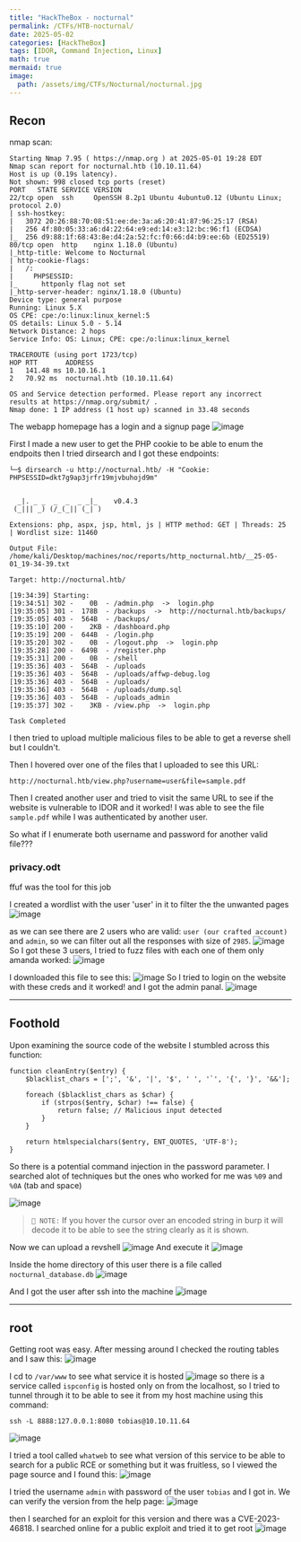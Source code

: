 ```yaml
---
title: "HackTheBox - nocturnal"
permalink: /CTFs/HTB-nocturnal/
date: 2025-05-02
categories: [HackTheBox]
tags: [IDOR, Command Injection, Linux]
math: true
mermaid: true
image:
  path: /assets/img/CTFs/Nocturnal/nocturnal.jpg
---
```


## Recon

nmap scan:
```
Starting Nmap 7.95 ( https://nmap.org ) at 2025-05-01 19:28 EDT
Nmap scan report for nocturnal.htb (10.10.11.64)
Host is up (0.19s latency).
Not shown: 998 closed tcp ports (reset)
PORT   STATE SERVICE VERSION
22/tcp open  ssh     OpenSSH 8.2p1 Ubuntu 4ubuntu0.12 (Ubuntu Linux; protocol 2.0)
| ssh-hostkey: 
|   3072 20:26:88:70:08:51:ee:de:3a:a6:20:41:87:96:25:17 (RSA)
|   256 4f:80:05:33:a6:d4:22:64:e9:ed:14:e3:12:bc:96:f1 (ECDSA)
|_  256 d9:88:1f:68:43:8e:d4:2a:52:fc:f0:66:d4:b9:ee:6b (ED25519)
80/tcp open  http    nginx 1.18.0 (Ubuntu)
|_http-title: Welcome to Nocturnal
| http-cookie-flags: 
|   /: 
|     PHPSESSID: 
|_      httponly flag not set
|_http-server-header: nginx/1.18.0 (Ubuntu)
Device type: general purpose
Running: Linux 5.X
OS CPE: cpe:/o:linux:linux_kernel:5
OS details: Linux 5.0 - 5.14
Network Distance: 2 hops
Service Info: OS: Linux; CPE: cpe:/o:linux:linux_kernel

TRACEROUTE (using port 1723/tcp)
HOP RTT       ADDRESS
1   141.48 ms 10.10.16.1
2   70.92 ms  nocturnal.htb (10.10.11.64)

OS and Service detection performed. Please report any incorrect results at https://nmap.org/submit/ .
Nmap done: 1 IP address (1 host up) scanned in 33.48 seconds
```
The webapp homepage has a login and a signup page
![image](/assets/img/CTFs/Nocturnal/homepage.png)

First I made a new user to get the PHP cookie to be able to enum the endpoits then I tried dirsearch and I got these endpoints:
```
└─$ dirsearch -u http://nocturnal.htb/ -H "Cookie: PHPSESSID=dkt7g9ap3jrfr19mjvbuhojd9m"


  _|. _ _  _  _  _ _|_    v0.4.3                                                                                                                                                                                                                             
 (_||| _) (/_(_|| (_| )                                                                                                                                                                                                                                      
                                                                                                                                                                                                                                                             
Extensions: php, aspx, jsp, html, js | HTTP method: GET | Threads: 25 | Wordlist size: 11460

Output File: /home/kali/Desktop/machines/noc/reports/http_nocturnal.htb/__25-05-01_19-34-39.txt

Target: http://nocturnal.htb/

[19:34:39] Starting:                                                                                                                                                                                                                                         
[19:34:51] 302 -    0B  - /admin.php  ->  login.php                         
[19:35:05] 301 -  178B  - /backups  ->  http://nocturnal.htb/backups/       
[19:35:05] 403 -  564B  - /backups/                                         
[19:35:10] 200 -    2KB - /dashboard.php                                    
[19:35:19] 200 -  644B  - /login.php                                        
[19:35:20] 302 -    0B  - /logout.php  ->  login.php                        
[19:35:28] 200 -  649B  - /register.php                                     
[19:35:31] 200 -    0B  - /shell                                            
[19:35:36] 403 -  564B  - /uploads                                          
[19:35:36] 403 -  564B  - /uploads/affwp-debug.log                          
[19:35:36] 403 -  564B  - /uploads/                                         
[19:35:36] 403 -  564B  - /uploads/dump.sql                                 
[19:35:36] 403 -  564B  - /uploads_admin                                    
[19:35:37] 302 -    3KB - /view.php  ->  login.php                          
                                                                             
Task Completed  
```
I then tried to upload multiple malicious files to be able to get a reverse shell but I couldn't.

Then I hovered over one of the files that I uploaded to see this URL:
```
http://nocturnal.htb/view.php?username=user&file=sample.pdf
```
Then I created another user and tried to visit the same URL to see if the website is vulnerable to IDOR and it worked! I was able to see the file `sample.pdf` while I was authenticated by another user.

So what if I enumerate both username and password for another valid file???

### privacy.odt
ffuf was the tool for this job

I created a wordlist with the user 'user' in it to filter the the unwanted pages
![image](/assets/img/CTFs/Nocturnal/names1.png)

as we can see there are 2 users who are valid: `user (our crafted account)` and `admin`, so we can filter out all the responses with size of `2985`.
![image](/assets/img/CTFs/Nocturnal/names2.png)
So I got these 3 users, I tried to fuzz files with each one of them only amanda worked:
![image](/assets/img/CTFs/Nocturnal/privacy.png)

I downloaded this file to see this:
![image](/assets/img/CTFs/Nocturnal/amanda.png)
So I tried to login on the website with these creds and it worked! and I got the admin panal.
![image](/assets/img/CTFs/Nocturnal/admin_panal.png)

---

## Foothold
Upon examining the source code of the website I stumbled across this function:
```
function cleanEntry($entry) {
    $blacklist_chars = [';', '&', '|', '$', ' ', '`', '{', '}', '&&'];

    foreach ($blacklist_chars as $char) {
        if (strpos($entry, $char) !== false) {
            return false; // Malicious input detected
        }
    }

    return htmlspecialchars($entry, ENT_QUOTES, 'UTF-8');
}
```
So there is a potential command injection in the password parameter. I searched alot of techniques but the ones who worked for me was `%09` and `%0A` (tab and space)

![image](/assets/img/CTFs/Nocturnal/poc.png)
> `📝 NOTE:` If you hover the cursor over an encoded string in burp it will decode it to be able to see the string clearly as it is shown.

Now we can upload a revshell
![image](/assets/img/CTFs/Nocturnal/wget_revshell.png)
And execute it
![image](/assets/img/CTFs/Nocturnal/foothold.png)

Inside the home directory of this user there is a file called `nocturnal_database.db`
![image](/assets/img/CTFs/Nocturnal/tobias_hash.png)

And I got the user after ssh into the machine
![image](/assets/img/CTFs/Nocturnal/user.png)

---
## root
Getting root was easy. After messing around I checked the routing tables and I saw this:
![image](/assets/img/CTFs/Nocturnal/netstat.png)

I cd to `/var/www` to see what service it is hosted
![image](/assets/img/CTFs/Nocturnal/ispconfig.png)
so there is a service called `ispconfig` is hosted only on from the localhost, so I tried to tunnel through it to be able to see it from my host machine using this command:
```
ssh -L 8888:127.0.0.1:8080 tobias@10.10.11.64
```
![image](/assets/img/CTFs/Nocturnal/isphome.png)

I tried a tool called `whatweb` to see what version of this service to be able to search for a public RCE or something but it was fruitless, so I viewed the page source and I found this:
![image](/assets/img/CTFs/Nocturnal/version.png)

I tried the username `admin` with password of the user `tobias` and I got in. We can verify the version from the help page:
![image](/assets/img/CTFs/Nocturnal/admin.png)

then I searched for an exploit for this version and there was a CVE-2023-46818. I searched online for a public exploit and tried it to get root
![image](/assets/img/CTFs/Nocturnal/root.png)
